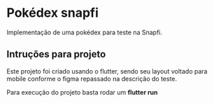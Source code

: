 # Pokédex snapfi

Implementação de uma pokédex para teste na Snapfi.

## Intruções para projeto

Este projeto foi criado usando o flutter, sendo seu layout voltado para mobile conforme o figma repassado na descrição do teste.

Para execução do projeto basta rodar um  **flutter run**
